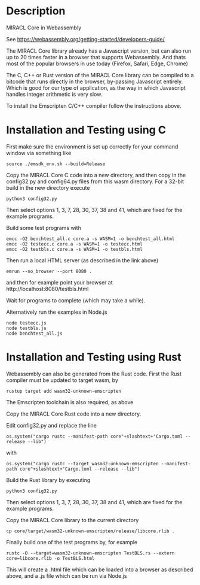 
# Description

MIRACL Core in Webassembly 

See https://webassembly.org/getting-started/developers-guide/


The MIRACL Core library already has a Javascript version, but can also run 
up to 20 times faster in a browser that supports Webassembly. And thats
most of the popular browsers in use today (Firefox, Safari, Edge, Chrome)

The C, C++ or Rust version of the MIRACL Core library can be compiled to 
a bitcode that runs directly in the browser, by-passing Javascript 
entirely. Which is good for our type of application, as the way
in which Javascript handles integer arithmetic is very slow.

To install the Emscripten C/C++ compiler follow the instructions
above. 


# Installation and Testing using C

First make sure the environment is set up correctly for your command window 
via something like

    source ./emsdk_env.sh --build=Release

Copy the MIRACL Core C code into a new directory, and then copy in the 
config32.py and config64.py files from this wasm directory. For a 32-bit 
build in the new directory execute

    python3 config32.py

Then select options 1, 3, 7, 28, 30, 37, 38 and 41, which are fixed for 
the example programs.

Build some test programs with

    emcc -O2 benchtest_all.c core.a -s WASM=1 -o benchtest_all.html
    emcc -O2 testecc.c core.a -s WASM=1 -o testecc.html
    emcc -O2 testbls.c core.a -s WASM=1 -o testbls.html

Then run a local HTML server (as described in the link above) 

    emrun --no_browser --port 8080 .

and then for example point your browser at http://localhost:8080/testbls.html 

Wait for programs to complete (which may take a while).

Alternatively run the examples in Node.js

    node testecc.js
    node testbls.js
    node benchtest_all.js

# Installation and Testing using Rust

Webassembly can also be generated from the Rust code. First the Rust compiler 
must be updated to target wasm, by

    rustup target add wasm32-unknown-emscripten

The Emscripten toolchain is also required, as above

Copy the MIRACL Core Rust code into a new directory. 

Edit config32.py and replace the line

    os.system("cargo rustc --manifest-path core"+slashtext+"Cargo.toml --release --lib")

with 

    os.system("cargo rustc --target wasm32-unknown-emscripten --manifest-path core"+slashtext+"Cargo.toml --release --lib")

Build the Rust library by executing

    python3 config32.py

Then select options 1, 3, 7, 28, 30, 37, 38 and 41, which are fixed for 
the example programs.

Copy the MIRACL Core library to the current directory

    cp core/target/wasm32-unknown-emscripten/release/libcore.rlib .

Finally build one of the test programs by, for example

    rustc -O --target=wasm32-unknown-emscripten TestBLS.rs --extern core=libcore.rlib -o TestBLS.html

This will create a .html file which can be loaded into a browser as described above, and a .js file which can be run via Node.js



